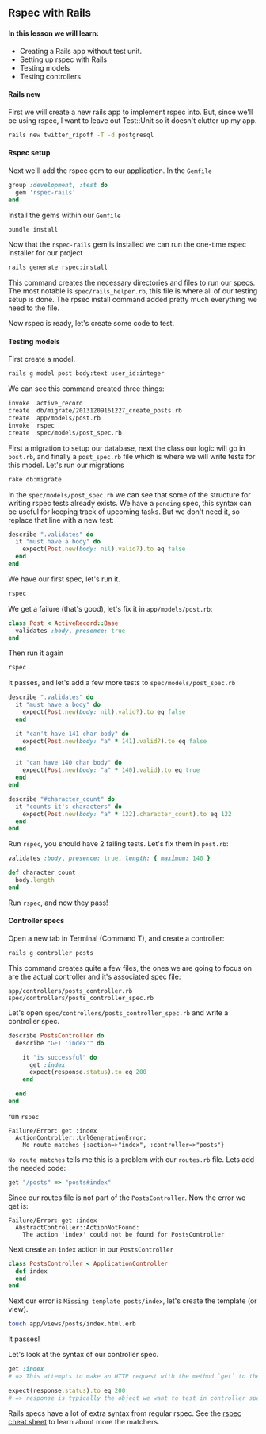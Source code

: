 ## Rspec with Rails

#### In this lesson we will learn:

- Creating a Rails app without test unit.
- Setting up rspec with Rails
- Testing models
- Testing controllers

#### Rails new

First we will create a new rails app to implement rspec into. But, since we'll be using rspec, I want to leave out Test::Unit so it doesn't clutter up my app.

```sh
rails new twitter_ripoff -T -d postgresql
```

#### Rspec setup

Next we'll add the rspec gem to our application. In the `Gemfile`

```ruby
group :development, :test do
  gem 'rspec-rails'
end
```
Install the gems within our `Gemfile`

```sh
bundle install
```

Now that the `rspec-rails` gem is installed we can run the one-time rspec installer for our project

```sh
rails generate rspec:install
```

This command creates the necessary directories and files to run our specs. The most notable is `spec/rails_helper.rb`, this file is where all of our testing setup is done. The rpsec install command added pretty much everything we need to the file.

Now rspec is ready, let's create some code to test.

#### Testing models

First create a model.

```sh
rails g model post body:text user_id:integer
```

We can see this command created three things:

```sh
invoke  active_record
create  db/migrate/20131209161227_create_posts.rb
create  app/models/post.rb
invoke  rspec
create  spec/models/post_spec.rb
```

First a migration to setup our database, next the class our logic will go in `post.rb`, and finally a `post_spec.rb` file which is where we will write tests for this model. Let's run our migrations

```sh
rake db:migrate
```

In the `spec/models/post_spec.rb` we can see that some of the structure for writing rspec tests already exists. We have a `pending` spec, this syntax can be useful for keeping track of upcoming tasks. But we don't need it, so replace that line with a new test:

```ruby
describe ".validates" do
  it "must have a body" do
    expect(Post.new(body: nil).valid?).to eq false
  end
end
```

We have our first spec, let's run it.

```sh
rspec
```

We get a failure (that's good), let's fix it in  `app/models/post.rb`:

```ruby
class Post < ActiveRecord::Base
  validates :body, presence: true
end
```
Then run it again

```sh
rspec
```

It passes, and let's add a few more tests to `spec/models/post_spec.rb`

```ruby
describe ".validates" do
  it "must have a body" do
    expect(Post.new(body: nil).valid?).to eq false
  end

  it "can't have 141 char body" do
    expect(Post.new(body: "a" * 141).valid?).to eq false
  end

  it "can have 140 char body" do
    expect(Post.new(body: "a" * 140).valid).to eq true
  end
end

describe "#character_count" do
  it "counts it's characters" do
    expect(Post.new(body: "a" * 122).character_count).to eq 122
  end
end
```
Run `rspec`, you should have 2 failing tests. Let's fix them in `post.rb`:

```ruby
validates :body, presence: true, length: { maximum: 140 }

def character_count
  body.length
end
```
Run `rspec`, and now they pass!

#### Controller specs

Open a new tab in Terminal (Command T), and create a controller:

```rb
rails g controller posts
```

This command creates quite a few files, the ones we are going to focus on are the actual controller and it's associated spec file:

```
app/controllers/posts_controller.rb
spec/controllers/posts_controller_spec.rb
```

Let's open `spec/controllers/posts_controller_spec.rb` and write a controller spec.

```ruby
describe PostsController do
  describe "GET 'index'" do

    it "is successful" do
      get :index
      expect(response.status).to eq 200
    end

  end
end
```
run `rspec`

```
Failure/Error: get :index
  ActionController::UrlGenerationError:
    No route matches {:action=>"index", :controller=>"posts"}
```

`No route matches` tells me this is a problem with our `routes.rb` file. Lets add the needed code:

```rb
get "/posts" => "posts#index"
```

Since our routes file is not part of the `PostsController`. Now the error we get is:

```
Failure/Error: get :index
  AbstractController::ActionNotFound:
    The action 'index' could not be found for PostsController
```

Next create an `index` action in our `PostsController`

```rb
class PostsController < ApplicationController
  def index
  end
end
```
Next our error is `Missing template posts/index`, let's create the template (or view).

```sh
touch app/views/posts/index.html.erb
```

It passes!

Let's look at the syntax of our controller spec.

```ruby
get :index
# => This attempts to make an HTTP request with the method `get` to the `index` action

expect(response.status).to eq 200
# => response is typically the object we want to test in controller specs
```

Rails specs have a lot of extra syntax from regular rspec. See the [rspec cheat sheet](https://www.anchor.com.au/wp-content/uploads/rspec_cheatsheet_attributed.pdf) to learn about more the matchers.

